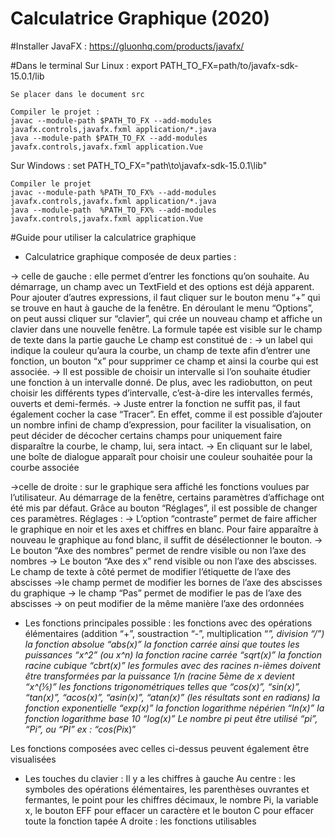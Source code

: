# Calculatrice Graphique (2020)

#Installer JavaFX :
https://gluonhq.com/products/javafx/

#Dans le terminal
Sur Linux  :
	export PATH_TO_FX=path/to/javafx-sdk-15.0.1/lib

	Se placer dans le document src

	Compiler le projet : 
	javac --module-path $PATH_TO_FX --add-modules javafx.controls,javafx.fxml application/*.java
	java --module-path $PATH_TO_FX --add-modules javafx.controls,javafx.fxml application.Vue

Sur Windows :
	set PATH_TO_FX="path\to\javafx-sdk-15.0.1\lib"

	Compiler le projet
	javac --module-path %PATH_TO_FX% --add-modules javafx.controls,javafx.fxml application/*.java
	java --module-path  %PATH_TO_FX% --add-modules javafx.controls,javafx.fxml application.Vue


#Guide pour utiliser la calculatrice graphique

- Calculatrice graphique composée de deux parties :
 
-> celle de gauche : elle permet d’entrer les fonctions qu’on souhaite. Au démarrage, un champ avec un TextField et des options est déjà apparent. Pour ajouter d’autres expressions, il faut cliquer sur le bouton menu “+” qui se trouve en haut à gauche de la fenêtre.
En déroulant le menu “Options”, on peut aussi cliquer sur “clavier”, qui crée un nouveau champ et affiche un clavier dans une nouvelle fenêtre. La formule tapée est visible sur le champ de texte dans la partie gauche
Le champ est constitué de : 
-> un label qui indique la couleur qu’aura la courbe, un champ de texte afin d’entrer une fonction, un bouton “x” pour supprimer ce champ et ainsi la courbe qui est associée.
-> Il est possible de choisir un intervalle si l’on souhaite étudier une fonction à un intervalle donné. De plus, avec les radiobutton, on peut choisir les différents types d’intervalle, c’est-à-dire les intervalles fermés, ouverts et demi-fermés.
-> Juste entrer la fonction ne suffit pas, il faut également cocher la case “Tracer”. En effet, comme il est possible d’ajouter un nombre infini de champ d’expression, pour faciliter la visualisation, on peut décider de décocher certains champs pour uniquement faire disparaître la courbe, le champ, lui, sera intact.
-> En cliquant sur le label, une boîte de dialogue apparaît pour choisir une couleur souhaitée pour la courbe associée

->celle de droite : sur le graphique sera affiché les fonctions voulues par l’utilisateur. Au démarrage de la fenêtre, certains paramètres d’affichage ont été mis par défaut.
Grâce au bouton “Réglages”, il est possible de changer ces paramètres.
Réglages : -> L’option “contraste” permet de faire afficher le graphique en noir et les axes et chiffres en blanc. Pour faire apparaître à nouveau le graphique au fond blanc, il suffit de désélectionner le bouton.
-> Le bouton “Axe des nombres” permet de rendre visible ou non l’axe des nombres
-> Le bouton “Axe des x” rend visible ou non l’axe des abscisses. Le champ de texte à côté permet de modifier l’étiquette de l’axe des abscisses
->le champ permet de modifier les bornes de l’axe des abscisses du graphique
-> le champ “Pas” permet de modifier le pas de l’axe des abscisses
-> on peut modifier de la même manière l’axe des ordonnées

- Les fonctions principales possible :
les fonctions avec des opérations élémentaires (addition “+”, soustraction “-”, multiplication “*”, division “/”)
la fonction absolue “abs(x)”
la fonction carrée ainsi que toutes les puissances “x^2” (ou x^n)
la fonction racine carrée “sqrt(x)”
la fonction racine cubique “cbrt(x)”
les formules avec des racines n-ièmes doivent être transformées par la puissance 1/n (racine 5ème de x devient “x^(⅕)”
les fonctions trigonométriques telles que “cos(x)”, “sin(x)”, “tan(x)”, “acos(x)”, “asin(x)”, “atan(x)” (les résultats sont en radians)
la fonction exponentielle “exp(x)”
la fonction logarithme népérien “ln(x)”
la fonction logarithme base 10 “log(x)”
Le nombre pi peut être utilisé “pi”, “Pi”, ou “PI” ex : “cos(Pi*x)” 

Les fonctions composées avec celles ci-dessus peuvent également être visualisées

- Les touches du clavier :
Il y a les chiffres à gauche
Au centre : les symboles des opérations élémentaires, les parenthèses ouvrantes et fermantes, le point pour les chiffres décimaux, le nombre Pi, la variable x, le bouton EFF pour effacer un caractère et le bouton C pour effacer toute la fonction tapée 
A droite : les fonctions utilisables

